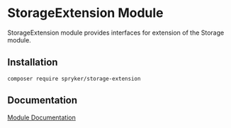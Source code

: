# StorageExtension Module

StorageExtension module provides interfaces for extension of the Storage module.

## Installation

```
composer require spryker/storage-extension
```

## Documentation

[Module Documentation](https://academy.spryker.com/developing_with_spryker/module_guide/modules.html)
